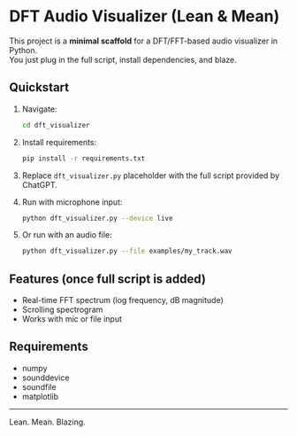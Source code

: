 # DFT Audio Visualizer (Lean & Mean)

This project is a **minimal scaffold** for a DFT/FFT-based audio visualizer in Python.  
You just plug in the full script, install dependencies, and blaze.

## Quickstart

1. Navigate:
   ```bash
   cd dft_visualizer
   ```

2. Install requirements:
   ```bash
   pip install -r requirements.txt
   ```

3. Replace `dft_visualizer.py` placeholder with the full script provided by ChatGPT.

4. Run with microphone input:
   ```bash
   python dft_visualizer.py --device live
   ```

5. Or run with an audio file:
   ```bash
   python dft_visualizer.py --file examples/my_track.wav
   ```

## Features (once full script is added)
- Real-time FFT spectrum (log frequency, dB magnitude)
- Scrolling spectrogram
- Works with mic or file input

## Requirements
- numpy
- sounddevice
- soundfile
- matplotlib

---
Lean. Mean. Blazing.
